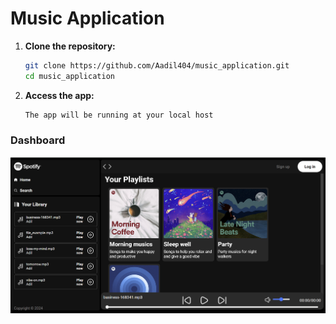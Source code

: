 # Music Application

1. **Clone the repository:**
    ```bash
    git clone https://github.com/Aadil404/music_application.git
    cd music_application
    ```
2. **Access the app:**
    ```bash
    The app will be running at your local host
    ```
### Dashboard
![Dashboard Screenshot](./screenshots/dashboard.png)


